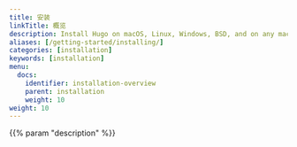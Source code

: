 ```yaml
---
title: 安装
linkTitle: 概览
description: Install Hugo on macOS, Linux, Windows, BSD, and on any machine that can run the Go compiler tool chain.
aliases: [/getting-started/installing/]
categories: [installation]
keywords: [installation]
menu:
  docs:
    identifier: installation-overview
    parent: installation
    weight: 10
weight: 10
---
```


{{% param "description" %}}
